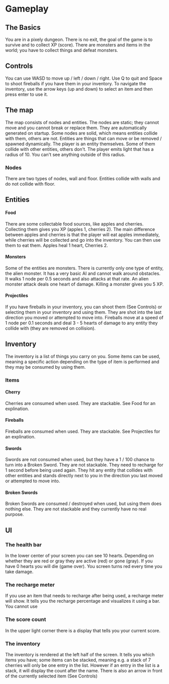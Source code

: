 # Gameplay

## The Basics

You are in a pixely dungeon. There is no exit, the goal of the game is to survive and to collect XP (score). There are monsters and items in the world; you have to collect things and defeat monsters.

## Controls
You can use WASD to move up / left / down / right. Use Q to quit and Space to shoot fireballs if you have them in your inventory.
To navigate the inventory, use the arrow keys (up and down) to select an item and then press enter to use it.

## The map

The map consists of nodes and entities. The nodes are static; they cannot move and you cannot break or replace them. They are automatically generated on startup. Some nodes are solid, which means entities collide with them, others are not.
Entities are things that can move or be removed / spawned dynamically. The player is an entity themselves. Some of them collide with other entities, others don't.
The player emits light that has a radius of 10. You can't see anything outside of this radius.

### Nodes

There are two types of nodes, wall and floor. Entities collide with walls and do not collide with floor.

## Entities

#### Food

There are some collectable food sources, like apples and cherries. Collecting them gives you XP (apples 1, cherries 2). The main difference between apples and cherries is that the player will eat apples immediately, while cherries will be collected and go into the inventory. You can then use them to eat them. Apples heal 1 heart, Cherries 2.

#### Monsters

Some of the entities are monsters. There is currently only one type of entity, the alien monster. It has a very basic AI and cannot walk around obstacles. It walks 1 node per 0.5 seconds and also attacks at that rate. An alien monster attack deals one heart of damage. Killing a monster gives you 5 XP.

#### Projectiles

If you have fireballs in your inventory, you can shoot them (See Controls) or selecting them in your inventory and using them. They are shot into the last direction you moved or attempted to move into. Fireballs move at a speed of 1 node per 0.1 seconds and deal 3 - 5 hearts of damage to any entity they collide with (they are removed on collision).

## Inventory

The inventory is a list of things you carry on you. Some items can be used, meaning a specific action depending on the type of item is performed and they may be consumed by using them.

### Items

#### Cherry

Cherries are consumed when used. They are stackable. See Food for an explination.

#### Fireballs

Fireballs are consumed when used. They are stackable. See Projectiles for an explination.

#### Swords

Swords are not consumed when used, but they have a 1 / 100 chance to turn into a Broken Sword. They are not stackable. They need to recharge for 1 second before being used again. They hit any entity that collides with other entities and stands directly next to you in the direction you last moved or attempted to move into.

#### Broken Swords

Broken Swords are consumed / destroyed when used, but using them does nothing else. They are not stackable and they currently have no real purpose.

## UI

### The health bar

In the lower center of your screen you can see 10 hearts. Depending on whether they are red or gray they are active (red) or gone (gray). If you have 0 hearts you will die (game over). You screen turns red every time you take damage.

### The recharge meter

If you use an item that needs to recharge after being used, a recharge meter will show. It tells you the recharge percentage and visualizes it using a bar. You cannot use

### The score count

In the upper light corner there is a display that tells you your current score.

### The inventory

The inventory is rendered at the left half of the screen. It tells you which items you have; some items can be stacked, meaning e.g. a stack of 7 cherries will only be one entry in the list. However if an entry in the list is a stack, it will display the count after the name.
There is also an arrow in front of the currently selected item (See Controls)
